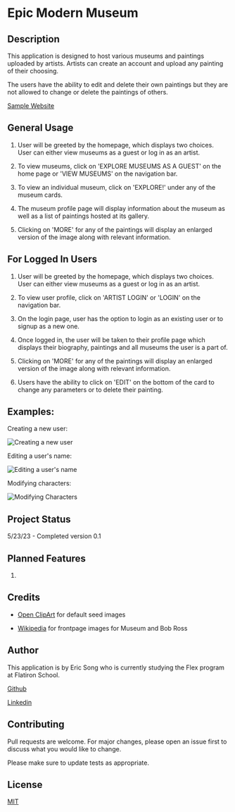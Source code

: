 # Epic Modern Museum

## Description

This application is designed to host various museums and paintings uploaded by artists. Artists can create an account and upload any painting of their choosing. 

The users have the ability to edit and delete their own paintings but they are not allowed to change or delete the paintings of others.

[Sample Website](https://epic-modern-museum.onrender.com)

## General Usage

1. User will be greeted by the homepage, which displays two choices. User can either view museums as a guest or log in as an artist.

2. To view museums, click on 'EXPLORE MUSEUMS AS A GUEST' on the home page or 'VIEW MUSEUMS' on the navigation bar.

3. To view an individual museum, click on 'EXPLORE!' under any of the museum cards.

4. The museum profile page will display information about the museum as well as a list of paintings hosted at its gallery.

5. Clicking on 'MORE' for any of the paintings will display an enlarged version of the image along with relevant information.

## For Logged In Users

1. User will be greeted by the homepage, which displays two choices. User can either view museums as a guest or log in as an artist.

2. To view user profile, click on 'ARTIST LOGIN' or 'LOGIN' on the navigation bar.

3. On the login page, user has the option to login as an existing user or to signup as a new one.

4. Once logged in, the user will be taken to their profile page which displays their biography, paintings and all museums the user is a part of.

5. Clicking on 'MORE' for any of the paintings will display an enlarged version of the image along with relevant information.

6. Users have the ability to click on 'EDIT' on the bottom of the card to change any parameters or to delete their painting.

## Examples:

Creating a new user:

![Creating a new user](./src/images/frontend_1.gif)

Editing a user's name:

![Editing a user's name](./src/images/frontend_2.gif)

Modifying characters:

![Modifying Characters](./src/images/frontend_3.gif)

## Project Status

5/23/23 - Completed version 0.1

## Planned Features

1. 

## Credits  

- [Open ClipArt](https://openclipart.org) for default seed images

- [Wikipedia](https://www.wikipedia.org) for frontpage images for Museum and Bob Ross

## Author

This application is by Eric Song who is currently studying the Flex program at Flatiron School.

[Github](https://github.com/ericksong91)

[Linkedin](https://www.linkedin.com/in/eric-song-45597062)


## Contributing 
Pull requests are welcome. For major changes, please open an issue first to discuss what you would like to change.

Please make sure to update tests as appropriate.

## License
[MIT](https://choosealicense.com/licenses/mit/)